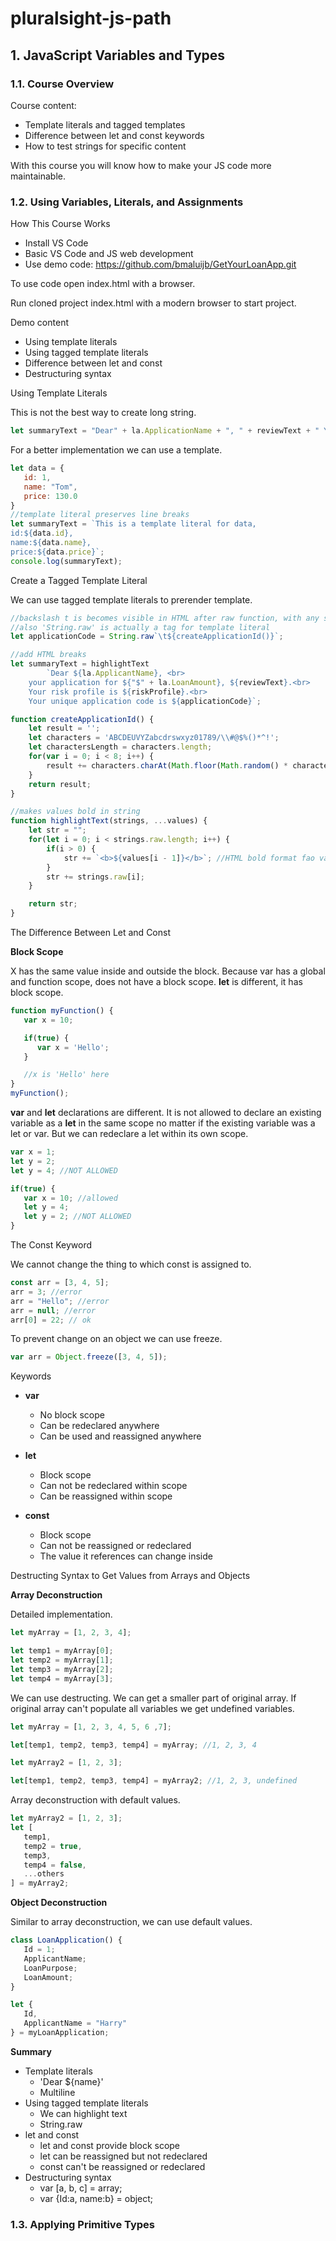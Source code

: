 # pluralsight-js-path
## 1. JavaScript Variables and Types
### 1.1. Course Overview
 
 Course content:
 - Template literals and tagged templates
 - Difference between let and const keywords
 - How to test strings for specific content

With this course you will know how to make your JS code more maintainable.

 ### 1.2. Using Variables, Literals, and Assignments
 
 How This Course Works
 - Install VS Code
 - Basic VS Code and JS web development
 - Use demo code: https://github.com/bmaluijb/GetYourLoanApp.git
 
 To use code open index.html with a browser.

 Run cloned project index.html with a modern browser to start project.

Demo content
- Using template literals
- Using tagged template literals
- Difference between let and const
- Destructuring syntax

 Using Template Literals

This is not the best way to create long string.
```js
let summaryText = "Dear" + la.ApplicationName + ", " + reviewText + " Your risk profile is " + riskProfile;
```

For a better implementation we can use a template.

 ```js
 let data = {
    id: 1,
    name: "Tom",
    price: 130.0
 }
 //template literal preserves line breaks 
 let summaryText = `This is a template literal for data, 
 id:${data.id}, 
 name:${data.name}, 
 price:${data.price}`;
 console.log(summaryText);
 ```

 Create a Tagged Template Literal

We can use tagged template literals to prerender template.

```js
//backslash t is becomes visible in HTML after raw function, with any special chars
//also 'String.raw' is actually a tag for template literal
let applicationCode = String.raw`\t${createApplicationId()}`;

//add HTML breaks
let summaryText = highlightText
        `Dear ${la.ApplicantName}, <br>
    your application for ${"$" + la.LoanAmount}, ${reviewText}.<br>
    Your risk profile is ${riskProfile}.<br>
    Your unique application code is ${applicationCode}`;

function createApplicationId() {
    let result = '';
    let characters = 'ABCDEUVYZabcdrswxyz01789/\\#@$%()*^!';
    let charactersLength = characters.length;
    for(var i = 0; i < 8; i++) {
        result += characters.charAt(Math.floor(Math.random() * charactersLength));
    }
    return result;
}

//makes values bold in string
function highlightText(strings, ...values) {
    let str = "";
    for(let i = 0; i < strings.raw.length; i++) {
        if(i > 0) {
            str += `<b>${values[i - 1]}</b>`; //HTML bold format fao values
        }
        str += strings.raw[i];
    }

    return str;
}
```

The Difference Between Let and Const

**Block Scope**

X has the same value inside and outside the block. Because var has a global and function scope, does not have a block scope. **let** is different, it has block scope. 
```js
function myFunction() {
   var x = 10;

   if(true) {
      var x = 'Hello';
   }

   //x is 'Hello' here
}
myFunction();
```

**var** and **let** declarations are different. It is not allowed to declare an existing variable as a **let** in the same scope no matter if the existing variable was a let or var. But we can redeclare a let within its own scope. 
```js
var x = 1;
let y = 2;
let y = 4; //NOT ALLOWED

if(true) {
   var x = 10; //allowed
   let y = 4;
   let y = 2; //NOT ALLOWED
}
```

The Const Keyword

We cannot change the thing to which const is assigned to.
```js
const arr = [3, 4, 5];
arr = 3; //error
arr = "Hello"; //error
arr = null; //error
arr[0] = 22; // ok
```

To prevent change on an object we can use freeze.
```js
var arr = Object.freeze([3, 4, 5]);
```
Keywords
- **var**
   - No block scope
   - Can be redeclared anywhere
   - Can be used and reassigned anywhere

- **let**
   - Block scope
   - Can not be redeclared within scope
   - Can be reassigned within scope
- **const**
   - Block scope
   - Can not be reassigned or redeclared
   - The value it references can change inside

Destructing Syntax to Get Values from Arrays and Objects

**Array Deconstruction**

Detailed implementation.
```js
let myArray = [1, 2, 3, 4];

let temp1 = myArray[0];
let temp2 = myArray[1];
let temp3 = myArray[2];
let temp4 = myArray[3];
```

We can use destructing. We can get a smaller part of original array. If original array can't populate all variables we get undefined variables. 
```js
let myArray = [1, 2, 3, 4, 5, 6 ,7];

let[temp1, temp2, temp3, temp4] = myArray; //1, 2, 3, 4

let myArray2 = [1, 2, 3];

let[temp1, temp2, temp3, temp4] = myArray2; //1, 2, 3, undefined
```

Array deconstruction with default values.
```js
let myArray2 = [1, 2, 3];
let [
   temp1,
   temp2 = true,
   temp3,
   temp4 = false,
   ...others
] = myArray2;
```

**Object Deconstruction**

Similar to array deconstruction, we can use default values.
```js
class LoanApplication() {
   Id = 1;
   ApplicantName;
   LoanPurpose;
   LoanAmount;
}

let {
   Id,
   ApplicantName = "Harry"
} = myLoanApplication;
```

**Summary**

- Template literals
   - 'Dear ${name}'
   - Multiline
- Using tagged template literals
   - We can highlight text
   - String.raw
- let and const
   - let and const provide block scope 
   - let can be reassigned but not redeclared
   - const can't be reassigned or redeclared
- Destructuring syntax
   - var [a, b, c] = array;
   - var {Id:a, name:b} = object;

### 1.3. Applying Primitive Types

